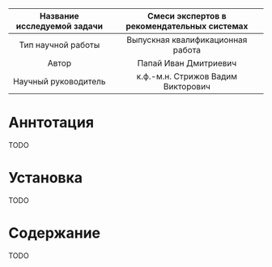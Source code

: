 | Название исследуемой задачи | Смеси экспертов в рекомендательных системах |
| :---: | :---: |
| Тип научной работы | Выпускная квалификационная работа |
| Автор | Папай Иван Дмитриевич |
| Научный руководитель | к.ф.-м.н. Стрижов Вадим Викторович |

# Аннтотация

TODO

# Установка

TODO

# Содержание

TODO
